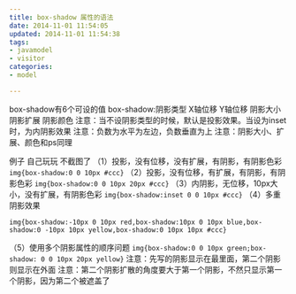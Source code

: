 ```yaml
---
title: box-shadow 属性的语法
date: 2014-11-01 11:54:05
updated: 2014-11-01 11:54:38
tags: 
- javamodel
- visitor
categories: 
- model

---
```

box-shadow有6个可设的值
box-shadow:阴影类型 X轴位移 Y轴位移 阴影大小 阴影扩展 阴影颜色
注意：当不设阴影类型的时候，默认是投影效果。当设为inset时，为内阴影效果
注意：负数为水平为左边，负数垂直为上
注意：阴影大小、扩展、颜色和ps同理


<!--more-->


例子  自己玩玩 不截图了
（1）投影，没有位移，没有扩展，有阴影，有阴影色彩
`img{box-shadow:0 0 10px #ccc}`
（2）投影，没有位移，有扩展，有阴影，有阴影色彩
`img{box-shadow:0 0 10px 20px #ccc}`
（3）内阴影，无位移，10px大小，没有扩展，有阴影色彩
`img{box-shadow:inset 0 0 10px #ccc}`
（4）多重阴影效果

    img{box-shadow:-10px 0 10px red,box-shadow:10px 0 10px blue,box-shadow:0 -10px 10px yellow,box-shadow:0 10px 10px #ccc}

（5）使用多个阴影属性的顺序问题
`img{box-shadow:0 0 10px green;box-shadow: 0 0 10px 20px yellow}`
注意：先写的阴影显示在最里面，第二个阴影则显示在外面
注意：第二个阴影扩散的角度要大于第一个阴影，不然只显示第一个阴影，因为第二个被遮盖了
